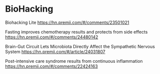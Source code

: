 # BioHacking

Biohacking Lite
https://hn.premii.com/#/comments/23501021

Fasting improves chemotherapy results and protects from side effects
https://hn.premii.com/#/comments/24480142

Brain-Gut Circuit Lets Microbiota Directly Affect the Sympathetic Nervous System
https://hn.premii.com/#/article/24031807

Post-intensive care syndrome results from continuous inflammation
https://hn.premii.com/#/comments/22424163